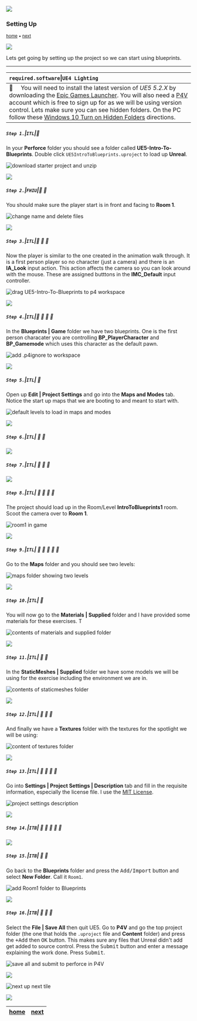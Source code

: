 ![](../images/line3.png)

### Setting Up

<sub>[home](../README.md#user-content-ue4-blueprints) • [next](../constructor-begin/README.md#user-content-constructor--begin-play)</sub>

![](../images/line3.png)

Lets get going by setting up the project so we can start using blueprints.


---

| `required.software`\|`UE4 Lighting`| 
| :--- |
| :floppy_disk: &nbsp; &nbsp; You will need to install the latest version of _UE5 5.2.X_ by downloading the [Epic Games Launcher](https://www.epicgames.com/store/en-US/download). You will also need a [P4V](https://www.perforce.com/downloads/helix-visual-client-p4v) account which is free to sign up for as we will be using version control. Lets make sure you can see hidden folders. On the PC follow these [Windows 10 Turn on Hidden Folders](https://support.microsoft.com/en-us/help/4028316/windows-view-hidden-files-and-folders-in-windows-10) directions.|

##### `Step 1.`\|`ITL`|:small_blue_diamond:

In your **Perforce** folder you should see a folder called **UE5-Intro-To-Blueprints**. Double click `UE5IntroToBlueprints.uproject` to load up **Unreal**.

![download starter project and unzip](images/downloadExtract.png)

![](../images/line2.png)

##### `Step 2.`\|`FHIU`|:small_blue_diamond: :small_blue_diamond: 

You should make sure the player start is in front and facing to **Room 1**.

![change name and delete files](images/changeNameDel.png)

![](../images/line2.png)

##### `Step 3.`\|`ITL`|:small_blue_diamond: :small_blue_diamond: :small_blue_diamond:

Now the player is similar to the one created in the animation walk through.  It is a first person player so no character (just a camera) and there is an **IA_Look** input action.  This action affects the camera so you can look around with the mouse. These are assigned butttons in the **IMC_Default** input controller.

![drag UE5-Intro-To-Blueprints to p4 workspace](images/workspaceFolder.png)

![](../images/line2.png)

##### `Step 4.`\|`ITL`|:small_blue_diamond: :small_blue_diamond: :small_blue_diamond: :small_blue_diamond:

In the **Blueprints | Game** folder we have two blueprints.  One is the first person characater you are controlling **BP_PlayerCharacter** and **BP_Gamemode** which uses this character as the default pawn.

![add .p4ignore to workspace](images/addP4Ignore.png)

![](../images/line2.png)

##### `Step 5.`\|`ITL`| :small_orange_diamond:

Open up **Edit | Project Settings** and go into the **Maps and Modes** tab. Notice the start up maps that we are booting to and meant to start with.

![default levels to load in maps and modes](images/mapsAndModes.png)


![](../images/line2.png)

##### `Step 6.`\|`ITL`| :small_orange_diamond: :small_blue_diamond:


![](../images/line2.png)

##### `Step 7.`\|`ITL`| :small_orange_diamond: :small_blue_diamond: :small_blue_diamond:


![](../images/line2.png)

##### `Step 8.`\|`ITL`| :small_orange_diamond: :small_blue_diamond: :small_blue_diamond: :small_blue_diamond:

The project should load up in the Room/Level **IntroToBlueprints1** room. Scoot the camera over to **Room 1**. 

![room1 in game](images/room1.png)

![](../images/line2.png)

##### `Step 9.`\|`ITL`| :small_orange_diamond: :small_blue_diamond: :small_blue_diamond: :small_blue_diamond: :small_blue_diamond:




Go to the **Maps** folder and you should see two levels:

![maps folder showing two levels](images/levels.png)

![](../images/line2.png)

##### `Step 10.`\|`ITL`| :large_blue_diamond:

You will now go to the **Materials | Supplied** folder and I have provided some materials for these exercises. T

![contents of materials and supplied folder](images/materials.png)

![](../images/line2.png)

##### `Step 11.`\|`ITL`| :large_blue_diamond: :small_blue_diamond: 

In the **StaticMeshes | Supplied** folder we have some models we will be using for the exercise including the environment we are in.

![contents of staticmeshes folder](images/meshes.png)

![](../images/line2.png)

##### `Step 12.`\|`ITL`| :large_blue_diamond: :small_blue_diamond: :small_blue_diamond: 

And finally we have a **Textures** folder with the textures for the spotlight we will be using:

![content of textures folder](images/textures.png)

![](../images/line2.png)

##### `Step 13.`\|`ITL`| :large_blue_diamond: :small_blue_diamond: :small_blue_diamond:  :small_blue_diamond: 

Go into **Settings | Project Settings | Description** tab and fill in the requisite information, especially the license file.  I use the [MIT License](https://www.google.com/search?client=safari&rls=en&q=mit+open+source+licnese+text&ie=UTF-8&oe=UTF-8).

![project settings description](images/projectDescription.png)

![](../images/line2.png)

##### `Step 14.`\|`ITB`| :large_blue_diamond: :small_blue_diamond: :small_blue_diamond: :small_blue_diamond:  :small_blue_diamond: 



![](../images/line2.png)

##### `Step 15.`\|`ITB`| :large_blue_diamond: :small_orange_diamond: 

Go back to the **Blueprints** folder and press the <kbd>Add/Import</kbd> button and select **New Folder**. Call it `Room1`.

![add Room1 folder to Blueprints](images/bpRoom1.png)

![](../images/line2.png)

##### `Step 16.`\|`ITB`| :large_blue_diamond: :small_orange_diamond:   :small_blue_diamond: 
Select the **File | Save All** then quit UE5.   Go to **P4V** and go the top project folder (the one that holds the `.uproject` file and **Content** folder) and press the <kbd>+Add</kbd> then <kbd>OK</kbd> button.  This makes sure any files that Unreal didn't add get added to source control. Press the <kbd>Submit</kbd> button and enter a message explaining the work done.  Press <kbd>Submit</kbd>.

![save all and submit to perforce in P4V](images/submitP4.png)

![](../images/line.png)

<!-- <img src="https://via.placeholder.com/1000x100/45D7CA/000000/?text=Next Up - Next Up - Constructor and Begin Play"> -->

![next up next tile](images/banner.png)

![](../images/line.png)

| [home](../README.md#user-content-ue4-blueprints) | [next](../constructor-begin/README.md#user-content-constructor--begin-play)|
|---|---|
